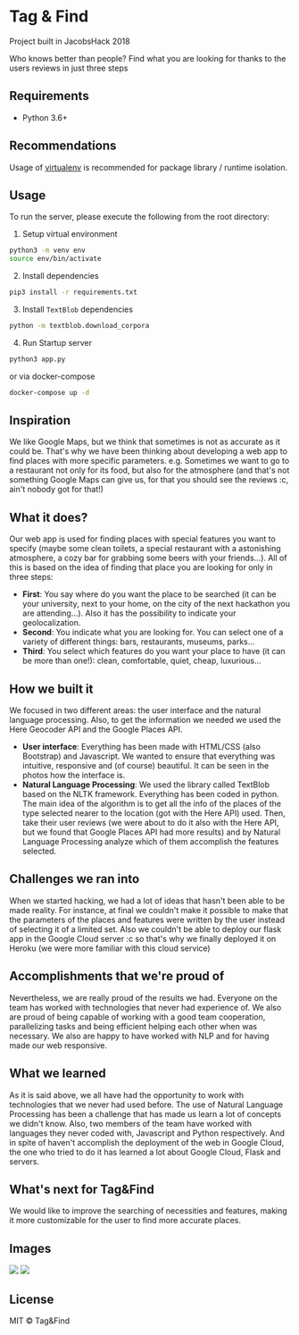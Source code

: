 # Tag & Find

Project built in JacobsHack 2018

Who knows better than people? Find what you are looking for thanks to the users reviews in just three steps

## Requirements

- Python 3.6+

## Recommendations

Usage of [virtualenv](https://realpython.com/blog/python/python-virtual-environments-a-primer/) is recommended for package library / runtime isolation.

## Usage

To run the server, please execute the following from the root directory:

1. Setup virtual environment

```bash
python3 -m venv env
source env/bin/activate
```

2. Install dependencies

```bash
pip3 install -r requirements.txt
```

3. Install `TextBlob` dependencies

```bash
python -m textblob.download_corpora
```

4. Run Startup server
    
```bash
python3 app.py
```

or via docker-compose

```bash
docker-compose up -d
```

## Inspiration
We like Google Maps, but we think that sometimes is not as accurate as it could be. That's why we have been thinking about developing a web app to find places with more specific parameters. e.g. Sometimes we want to go to a restaurant not only for its food, but also for the atmosphere (and that's not something Google Maps can give us, for that you should see the reviews :c, ain't nobody got for that!)

## What it does?
Our web app is used for finding places with special features you want to specify (maybe some clean toilets, a special restaurant with a astonishing atmosphere, a cozy bar for grabbing some beers with your friends...). All of this is based on the idea of finding that place you are looking for only in three steps:

- **First**: You say where do you want the place to be searched (it can be your university, next to your home, on the city of the next hackathon you are attending...). Also it has the possibility to indicate your geolocalization.
- **Second**: You indicate what you are looking for. You can select one of a variety of different things: bars, restaurants, museums, parks...
- **Third**: You select which features do you want your place to have (it can be more than one!): clean, comfortable, quiet, cheap, luxurious...

## How we built it
We focused in two different areas: the user interface and the natural language processing. Also, to get the information we needed we used the Here Geocoder API and the Google Places API.

- **User interface**: Everything has been made with HTML/CSS (also Bootstrap) and Javascript. We wanted to ensure that everything was intuitive, responsive and (of course) beautiful. It can be seen in the photos how the interface is.
- **Natural Language Processing**: We used the library called TextBlob based on the NLTK framework. Everything has been coded in python. The main idea of the algorithm is to get all the info of the places of the type selected nearer to the location (got with the Here API) used. Then, take their user reviews (we were about to do it also with the Here API, but we found that Google Places API had more results) and by Natural Language Processing analyze which of them accomplish the features selected.

## Challenges we ran into
When we started hacking, we had a lot of ideas that hasn't been able to be made reality. For instance, at final we couldn't make it possible to make that the parameters of the places and features were written by the user instead of selecting it of a limited set. Also we couldn't be able to deploy our flask app in the Google Cloud server :c so that's why we finally deployed it on Heroku (we were more familiar with this cloud service)

## Accomplishments that we're proud of
Nevertheless, we are really proud of the results we had. Everyone on the team has worked with technologies that never had experience of. We also are proud of being capable of working with a good team cooperation, parallelizing tasks and being efficient helping each other when was necessary. We also are happy to have worked with NLP and for having made our web responsive.

## What we learned
As it is said above, we all have had the opportunity to work with technologies that we never had used before. The use of Natural Language Processing has been a challenge that has made us learn a lot of concepts we didn't know. Also, two members of the team have worked with languages they never coded with, Javascript and Python respectively. And in spite of haven't accomplish the deployment of the web in Google Cloud, the one who tried to do it has learned a lot about Google Cloud, Flask and servers.

## What's next for Tag&Find
We would like to improve the searching of necessities and features, making it more customizable for the user to find more accurate places.

## Images

![](https://challengepost-s3-challengepost.netdna-ssl.com/photos/production/software_photos/000/717/043/datas/gallery.jpg)
![](https://challengepost-s3-challengepost.netdna-ssl.com/photos/production/software_photos/000/717/044/datas/gallery.jpg)

## License

MIT © Tag&Find